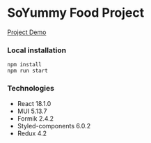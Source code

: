 # SoYummy Food Project

[Project Demo](https://basesnel.github.io/project-yummy-f/main)

### Local installation

```
npm install
npm run start
```

### Technologies

- React 18.1.0
- MUI 5.13.7
- Formik 2.4.2
- Styled-components 6.0.2
- Redux 4.2
